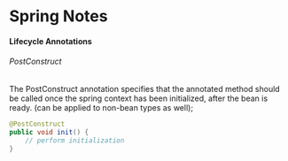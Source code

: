 # Spring Notes

#### Lifecycle Annotations

###### PostConstruct
The PostConstruct annotation specifies that the annotated method should be called once the spring context has been initialized, after the bean is ready. (can be applied to non-bean types as well);

```java
@PostConstruct
public void init() {
    // perform initialization
}
```